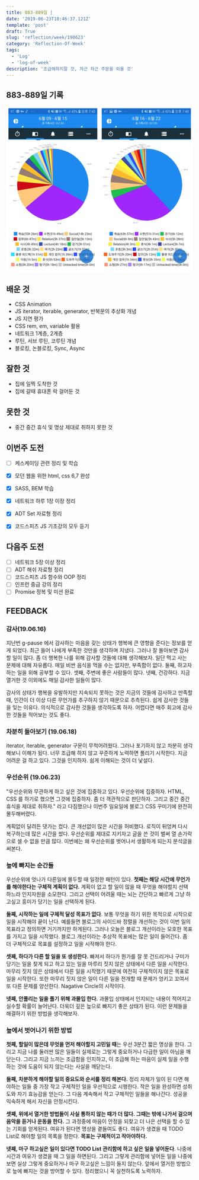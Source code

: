 ```yaml
---
title: 883-889일 |
date: '2019-06-23T10:46:37.121Z'
template: 'post'
draft: True
slug: 'reflection/week/190623'
category: 'Reflection-Of-Week'
tags:
  - 'Log'
  - 'log-of-week'
description: '조급해하지말 것, 차근 차근 주문을 외울 것'
---
```


## 883-889일 기록 

![883-889일 기록](assets/image-20190624194124501.png)

## 배운 것

- CSS Animation
- JS iterator, iterable, generator, 반복문의 추상화 개념
- JS 지연 평가
- CSS rem, em, variable 활용
- 네트워크 1계층, 2계층
- 루틴, 서브 루틴, 코루틴 개념
- 블로킹, 논블로킹, Sync, Async

## 잘한 것

- 집에 일찍 도착한 것
- 집에 갈때 휴대폰 락 걸어둔 것

## 못한 것

- 중간 중간 휴식 및 명상 제대로 취하지 못한 것

## 이번주 도전

- [ ] 케스케이딩 관련 정리 및 학습

- [x] 모던 웹을 위한 html, css 6,7 완성

- [x] SASS, BEM 학습

- [x] 네트워크 하루 1장 이장 정리

- [x] ADT Set 자료형 정리

- [x] 코드스피츠 JS 기초강의 모두 듣기

## 다음주 도전

- [ ] 네트워크 5장 이상 정리
- [ ] ADT 해쉬 자료형 정리 
- [ ] 코드스피츠 JS 함수와 OOP 정리 
- [ ] 인프런 중급 강의 정리
- [ ] Promise 정복 및 미션 완료 

## FEEDBACK

### 감사(19.06.16)

지난번 g-pause 에서 감사하는 마음을 갖는 상태가 행복에 큰 영향을 준다는 정보를 얻게 되었다. 최근 들어 나에게 부족한 것만을 생각하며 지냈다. 그러나 잘 돌아보면 감사할 일이 많다. 좀 더 행복한 나를 위해 감사할 것들에 대해 생각해보자. 일단 먹고 사는 문제에 대해 자유롭다. 매일 비싼 음식을 먹을 수는 없지만, 부족함이 없다. 둘째, 하고자 하는 일을 위해 공부할 수 있다. 셋째, 주변에 좋은 사람들이 많다. 넷째, 건강하다. 지금 열거한 것 이외에도 매일 감사한 일들이 많다.

감사의 상태가 행복을 유발하지만 지속되지 못하는 것은 지금의 것들에 감사하고 만족할 때, 인간이 더 이상 다른 무언가를 추구하지 않기 때문으로 추측된다. 쉽게 감사한 것들을 잊는 이유다. 의식적으로 감사한 것들을 생각하도록 하자. 어렵다면 매주 회고에 감사한 것들을 적어보는 것도 좋다.

### 차분히 돌아보기 (19.06.18)

iterator, iterable, generator 구문이 무척어려웠다. 그러나 포기하지 않고 차분히 생각해보니 이해가 됬다. 너무 조급해 하지 않고 꾸준하게 노력하면 풀리기 시작한다. 지금 어려운 걸 하고 있다. 그것을 인지하자. 쉽게 이해되는 것이 더 낯설다.

### 우선순위 (19.06.23)

"우선순위와 무관하게 하고 싶은 것에 집중하고 있다. 우선순위에 집중하자. HTML, CSS 를 하기로 했으면 그것에 집중하자. 좀 더 객관적으로 판단하자. 그리고 중간 중간 휴식을 제대로 취하자." 라고 다짐했으나 이번주 일요일에 블로그 CSS 꾸미기에 완전히 몰두해버렸다. 

계획없이 달려든 댓가는 컸다. 큰 개선없이 많은 시간을 허비했다. 로직이 뒤엉켜 다시 복구하는데 많은 시간을 썼다. 우선순위를 제대로 지키자고 글을 쓴 것이 벌써 열 손가락으로 셀 수 없을 만큼 많다. 이번에는 왜 우선순위를 벗어나서 생활하게 되는지 분석글을 써본다. 

### 늪에 빠지는 순간들

우선순위에 엇나가 다른일에 몰두할 때 일정한 패턴이 있다. **첫째는 해당 시간에 무언가를 해야한다는 구체적 계획이 없다.** 계획이 없고 할 일이 많을 때 무엇을 해야할지 선택하느라 인지자원을 소모한다. 그리고 선택이 어려울 때는 뇌는 간단하고 빠르게 그냥 하고싶고 흥미가 당기는 일을 선택하게 된다. 

**둘째, 시작하는 일에 구체적 달성 목표가 없다**. 보통 무엇을 하기 위한 목적으로 시작으로 일을 시작해야 끝이 난다. 예를들면 블로그의 사이드바 정렬을 개선하는 것이 이번 일의 목표라고 정의하면 거기까지만 하게된다. 그러나 오늘은 블로그 개선이라는 모호한 목표를 가지고 일을 시작했다. 블로그 개선이라는 추상적 목표에는 많은 일이 들어간다. 좀 더 구체적으로 목표를 설정하고 일을 시작해야 한다. 

**셋째, 하다가 다른 할 일을 또 생성한다.** 빠져서 하다가 뭔가를 잘 못 건드리거나 구미가 당기는  일을 찾게 되고 하고 있는 일을 마루리 짓지 않은 상태에서 다른 일을 시작한다. 마무리 짓지 않은 상태에서 다른 일을 시작했기 때문에 여전히 구체적이지 않은 목표로 일을 시작한다.  또한 마무리 짓지 않은 일이 다른 일을 전개할 때 문제가 엉키고 꼬여서 또 다른 문제를 양산한다. Nagative Circle의 시작이다. 

**넷째, 안풀리는 일을 풀기 위해 과몰입 한다.** 과몰입 상태에서 인지되는 내용이 적어지고 실수할 확률이 늘어난다. 더욱더 깊은 늪으로 빠지기 좋은 상태가 된다. 이런 문제들을 해결하기 위한 방법을 생각해보자. 

### 늪에서 벗어나기 위한 방법

**첫째, 할일이 많은데 무엇을 먼저 해야할지 고민일 때**는 우선 3분간 짧은 명상을 한다. 그리고 지금 나를 둘러싼 많은 일들이 실제로는 그렇게 중요하거나 다급한 일이 아님을 깨닫는다. 그리고 지금 느끼는 조급함을 인지하고, 이 조급해 하는 마음이 실제 일을 수행하는 것에 도움이 되지 않는다는 사실을 깨닫는다.

**둘째, 차분하게 해야할 일의 중요도와 순서를 정리 해본다.** 정리 자체가 일이 된 다면 해야하는 일들 중 가장 작고 구체적인 일을 우선적으로 시행한다. 작은 일을 완성하면 성취도와 자기 효능감을 얻는다. 그 다음 계속해서 작고 구체적인 일들을 해나간다. 성공을 익숙하게 해서 자신을 안정시킨다. 

**셋째, 위에서 열거한 방법들이 사실 통하지 않는 때가 더 많다. 그때는 밖에 나가서 걸으며 음악을 듣거나 운동을 한다.** 그 과정중에 마음이 안정을 되찾고  더 나은 선택을 할 수 있는 기회를 얻게된다. 여유가 된다면 명상을 곁들여도 좋다. 여유가 생겼을 때 TODO List로 해야할 일의 목록을 정한다. **목표는 구체적이고 작아야하다.**  

**넷째, 마구 하고싶은 일이 있다면 TODO List 관리함에 하고 싶은 일을 넣어둔다**. 나중에 시간과 여유가 생겼을 때 그 일을 하면된다. 그리고 그렇게 관리함에 넣어둔 일을 나중에 보면 실상 그렇게 중요하거나 마구 하고싶은 느낌이 들지 않는다. 앞에서 열거한 방법으로 늪에 빠지는 것을 방어할 수 있다. 정리했으니 꼭 실천하도록 노력하자. 